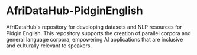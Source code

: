 # AfriDataHub-PidginEnglish
AfriDataHub's repository for developing datasets and NLP resources for Pidgin English. This repository supports the creation of parallel corpora and general language corpora, empowering AI applications that are inclusive and culturally relevant to speakers.
